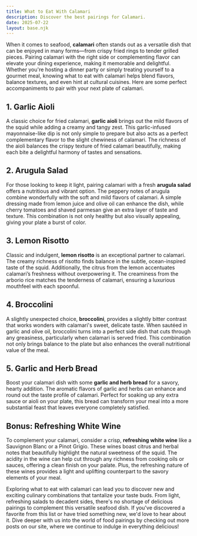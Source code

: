 ```yaml
---
title: What to Eat With Calamari
description: Discover the best pairings for Calamari.
date: 2025-07-22
layout: base.njk
---
```


When it comes to seafood, **calamari** often stands out as a versatile dish that can be enjoyed in many forms—from crispy fried rings to tender grilled pieces. Pairing calamari with the right side or complementing flavor can elevate your dining experience, making it memorable and delightful. Whether you're hosting a dinner party or simply treating yourself to a gourmet meal, knowing what to eat with calamari helps blend flavors, balance textures, and even hint at cultural cuisines. Here are some perfect accompaniments to pair with your next plate of calamari.

## 1. **Garlic Aioli**

A classic choice for fried calamari, **garlic aioli** brings out the mild flavors of the squid while adding a creamy and tangy zest. This garlic-infused mayonnaise-like dip is not only simple to prepare but also acts as a perfect complementary flavor to the slight chewiness of calamari. The richness of the aioli balances the crispy texture of fried calamari beautifully, making each bite a delightful harmony of tastes and sensations.

## 2. **Arugula Salad**

For those looking to keep it light, pairing calamari with a fresh **arugula salad** offers a nutritious and vibrant option. The peppery notes of arugula combine wonderfully with the soft and mild flavors of calamari. A simple dressing made from lemon juice and olive oil can enhance the dish, while cherry tomatoes and shaved parmesan give an extra layer of taste and texture. This combination is not only healthy but also visually appealing, giving your plate a burst of color.

## 3. **Lemon Risotto**

Classic and indulgent, **lemon risotto** is an exceptional partner to calamari. The creamy richness of risotto finds balance in the subtle, ocean-inspired taste of the squid. Additionally, the citrus from the lemon accentuates calamari’s freshness without overpowering it. The creaminess from the arborio rice matches the tenderness of calamari, ensuring a luxurious mouthfeel with each spoonful.

## 4. **Broccolini**

A slightly unexpected choice, **broccolini**, provides a slightly bitter contrast that works wonders with calamari's sweet, delicate taste. When sautéed in garlic and olive oil, broccolini turns into a perfect side dish that cuts through any greasiness, particularly when calamari is served fried. This combination not only brings balance to the plate but also enhances the overall nutritional value of the meal.

## 5. **Garlic and Herb Bread**

Boost your calamari dish with some **garlic and herb bread** for a savory, hearty addition. The aromatic flavors of garlic and herbs can enhance and round out the taste profile of calamari. Perfect for soaking up any extra sauce or aioli on your plate, this bread can transform your meal into a more substantial feast that leaves everyone completely satisfied.

## Bonus: **Refreshing White Wine**

To complement your calamari, consider a crisp, **refreshing white wine** like a Sauvignon Blanc or a Pinot Grigio. These wines boast citrus and herbal notes that beautifully highlight the natural sweetness of the squid. The acidity in the wine can help cut through any richness from cooking oils or sauces, offering a clean finish on your palate. Plus, the refreshing nature of these wines provides a light and uplifting counterpart to the savory elements of your meal.

Exploring what to eat with calamari can lead you to discover new and exciting culinary combinations that tantalize your taste buds. From light, refreshing salads to decadent sides, there's no shortage of delicious pairings to complement this versatile seafood dish. If you've discovered a favorite from this list or have tried something new, we'd love to hear about it. Dive deeper with us into the world of food pairings by checking out more posts on our site, where we continue to indulge in everything delicious!